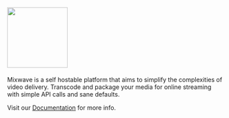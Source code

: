 # <img src="https://github.com/matvp91/mixwave/blob/main/assets/logo.png?raw=true" width="140" />

Mixwave is a self hostable platform that aims to simplify the complexities of video delivery. Transcode and package your media for online streaming with simple API calls and sane defaults.

Visit our [Documentation](https://matvp91.github.io/mixwave/) for more info.
